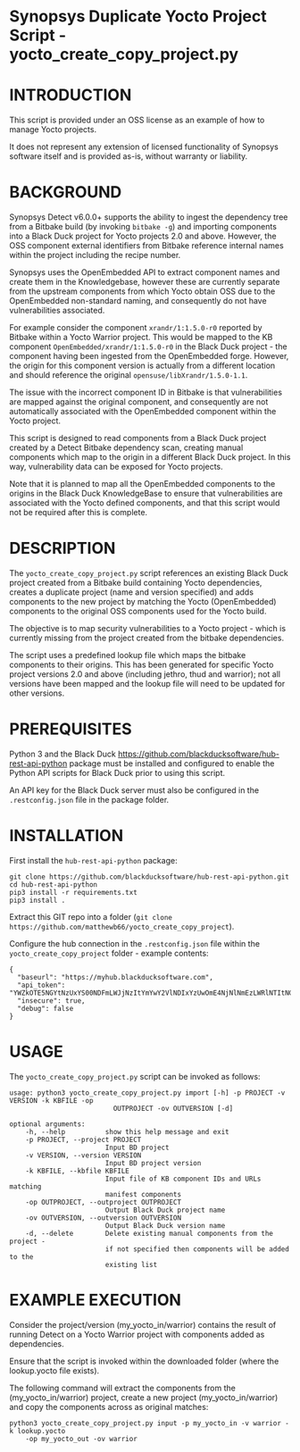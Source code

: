 # Synopsys Duplicate Yocto Project Script - yocto_create_copy_project.py
# INTRODUCTION

This script is provided under an OSS license as an example of how to manage Yocto projects.

It does not represent any extension of licensed functionality of Synopsys software itself and is provided as-is, without warranty or liability.

# BACKGROUND

Synopsys Detect v6.0.0+ supports the ability to ingest the dependency tree from a Bitbake build (by invoking `bitbake -g`) and importing components into a Black Duck project for Yocto projects 2.0 and above. However, the OSS component external identifiers from Bitbake reference internal names within the project including the recipe number.

Synopsys uses the OpenEmbedded API to extract component names and create them in the Knowledgebase, however these are currently separate from the upstream components from which Yocto obtain OSS due to the OpenEmbedded non-standard naming, and consequently do not have vulnerabilities associated.

For example consider the component `xrandr/1:1.5.0-r0` reported by Bitbake within a Yocto Warrior project. This would be mapped to the KB component `OpenEmbedded/xrandr/1:1.5.0-r0` in the Black Duck project - the component having been ingested from the OpenEmbedded forge. However, the origin for this component version is actually from a different location and should reference the original `opensuse/libXrandr/1.5.0-1.1`.

The issue with the incorrect component ID in Bitbake is that vulnerabilities are mapped against the original component, and consequently are not automatically associated with the OpenEmbedded component within the Yocto project.

This script is designed to read components from a Black Duck project created by a Detect Bitbake dependency scan, creating manual components which map to the origin in a different Black Duck project. In this way, vulnerability data can be exposed for Yocto projects.

Note that it is planned to map all the OpenEmbedded components to the origins in the Black Duck KnowledgeBase to ensure that vulnerabilities are associated with the Yocto defined components, and that this script would not be required after this is complete.

# DESCRIPTION

The `yocto_create_copy_project.py` script references an existing Black Duck project created from a Bitbake build containing Yocto dependencies, creates a duplicate project (name and version specified) and adds components to the new project by matching the Yocto (OpenEmbedded) components to the original OSS components used for the Yocto build.

The objective is to map security vulnerabilities to a Yocto project - which is currently missing from the project created from the bitbake dependencies.

The script uses a predefined lookup file which maps the bitbake components to their origins. This has been generated for specific Yocto project versions 2.0 and above (including jethro, thud and warrior); not all versions have been mapped and the lookup file will need to be updated for other versions.

# PREREQUISITES

Python 3 and the Black Duck https://github.com/blackducksoftware/hub-rest-api-python package must be installed and configured to enable the Python API scripts for Black Duck prior to using this script.

An API key for the Black Duck server must also be configured in the `.restconfig.json` file in the package folder.

# INSTALLATION

First install the `hub-rest-api-python` package:

    git clone https://github.com/blackducksoftware/hub-rest-api-python.git
    cd hub-rest-api-python
    pip3 install -r requirements.txt
    pip3 install .
    
Extract this GIT repo into a folder (`git clone https://github.com/matthewb66/yocto_create_copy_project`).

Configure the hub connection in the `.restconfig.json` file within the `yocto_create_copy_project` folder - example contents:

    {
      "baseurl": "https://myhub.blackducksoftware.com",
      "api_token": "YWZkOTE5NGYtNzUxYS00NDFmLWJjNzItYmYwY2VlNDIxYzUwOmE4NjNlNmEzLWRlNTItNGFiMC04YTYwLWRBBWQ2MDFlMjA0Mg==",
      "insecure": true,
      "debug": false
    }

# USAGE

The `yocto_create_copy_project.py` script can be invoked as follows:

    usage: python3 yocto_create_copy_project.py import [-h] -p PROJECT -v VERSION -k KBFILE -op
                              OUTPROJECT -ov OUTVERSION [-d]

    optional arguments:
        -h, --help          show this help message and exit
        -p PROJECT, --project PROJECT
                            Input BD project
        -v VERSION, --version VERSION
                            Input BD project version
        -k KBFILE, --kbfile KBFILE
                            Input file of KB component IDs and URLs matching
                            manifest components
        -op OUTPROJECT, --outproject OUTPROJECT
                            Output Black Duck project name
        -ov OUTVERSION, --outversion OUTVERSION
                            Output Black Duck version name
        -d, --delete        Delete existing manual components from the project -
                            if not specified then components will be added to the
                            existing list

# EXAMPLE EXECUTION

Consider the project/version (my_yocto_in/warrior) contains the result of running Detect on a Yocto Warrior project with
components added as dependencies.

Ensure that the script is invoked within the downloaded folder (where the lookup.yocto file exists).

The following command will extract the components from the (my_yocto_in/warrior) project, create a new project
(my_yocto_in/warrior) and copy the components across as original matches:

    python3 yocto_create_copy_project.py input -p my_yocto_in -v warrior -k lookup.yocto
        -op my_yocto_out -ov warrior

